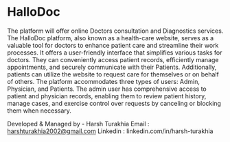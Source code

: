# HalloDoc

The platform will offer online Doctors consultation and Diagnostics services. The HalloDoc platform, also  known as a health-care website, serves as a valuable tool for doctors to enhance patient care and streamline  their work processes. It offers a user-friendly interface that simplifies various tasks for doctors. They can  conveniently access patient records, efficiently manage appointments, and securely communicate with their  Patients. Additionally, patients can utilize the website to request care for themselves or on behalf of others.  The platform accommodates three types of users: Admin, Physician, and Patients. The admin user has  comprehensive access to patient and physician records, enabling them to review patient history, manage  cases, and exercise control over requests by canceling or blocking them when necessary.

Developed & Managed by - Harsh Turakhia
Email : harshturakhia2002@gmail.com
Linkedin : linkedin.com/in/harsh-turakhia
